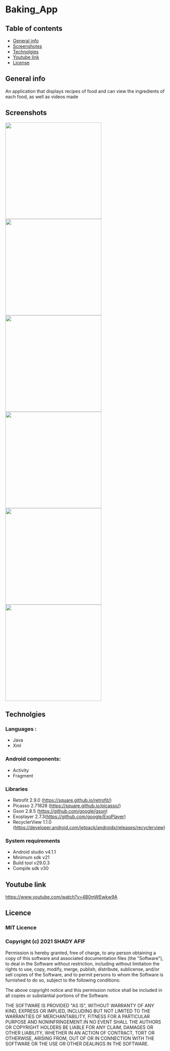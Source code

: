 # Baking_App
## Table of contents
- [General info](#General-info)
- [Screenshotes](#Screenshotes) 
- [Technolgies](#Technolgies)
- [Youtube link](#Youtube-link) 
- [License](#Licence)

## General info
An application that displays recipes of food and can view the ingredients of each food, as well as videos made

## Screenshots
<img src="/images/SplashScreen.jpg" width="300"/> <img src="/images/RecipesScreen.jpg" width="300">
<img src="/images/RecipeDetailsScreen.jpg" width="300">
<img src="/images/IngredientsScreen.jpg" width="300">
<img src="/images/VideosScreen.jpg" width="300">
<img src="/images/VideoScreen.jpg" width="300">
## Technolgies
### Languages :
- Java 
- Xml
### Android components:
 - Activity
 - Fragment
 ### Libraries 
 - Retrofit 2.9.0 (https://square.github.io/retrofit/)
 - Picasso 2.71828 (https://square.github.io/picasso/)
 - Gson 2.8.5 (https://github.com/google/gson)
 - Exoplayer 2.7.3(https://github.com/google/ExoPlayer)
 - RecyclerView 1.1.0 (https://developer.android.com/jetpack/androidx/releases/recyclerview)
### System requirements
- Android studio v4.1.1
- Minimum sdk v21
- Build tool v29.0.3
- Compile sdk v30
## Youtube link 
https://www.youtube.com/watch?v=4B0mWEwkw9A
## Licence
### MIT Licence 
### Copyright (c) 2021 SHADY AFIF 
Permission is hereby granted, free of charge, to any person obtaining a copy of this software
and associated documentation files (the "Software"), to deal in the Software without restriction,
including without limitation the rights to use, copy, modify, merge, publish, distribute, sublicense,
and/or sell copies of the Software, and to permit persons to whom the Software is furnished to do so, 
subject to the following conditions:

The above copyright notice and this permission notice shall be included in all copies or substantial 
portions of the Software.

THE SOFTWARE IS PROVIDED "AS IS", WITHOUT WARRANTY OF ANY KIND, EXPRESS OR IMPLIED, 
INCLUDING BUT NOT LIMITED TO THE WARRANTIES OF MERCHANTABILITY, FITNESS FOR A PARTICULAR PURPOSE
AND NONINFRINGEMENT.IN NO EVENT SHALL THE AUTHORS OR COPYRIGHT HOLDERS BE LIABLE FOR ANY CLAIM,
DAMAGES OR OTHER LIABILITY, WHETHER IN AN ACTION OF CONTRACT,
TORT OR OTHERWISE, ARISING FROM, OUT OF OR IN CONNECTION WITH THE SOFTWARE
OR THE USE OR OTHER DEALINGS IN THE SOFTWARE.
 
